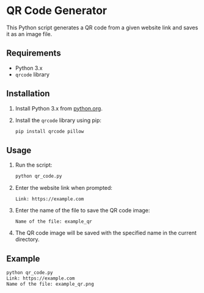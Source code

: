 # QR Code Generator

This Python script generates a QR code from a given website link and saves it as an image file.

## Requirements

- Python 3.x
- `qrcode` library

## Installation

1. Install Python 3.x from [python.org](https://www.python.org/).
2. Install the `qrcode` library using pip:

    ```sh
    pip install qrcode pillow
    ```

## Usage

1. Run the script:

    ```sh
    python qr_code.py
    ```

2. Enter the website link when prompted:

    ```
    Link: https://example.com
    ```

3. Enter the name of the file to save the QR code image:

    ```
    Name of the file: example_qr
    ```

4. The QR code image will be saved with the specified name in the current directory.

## Example

```sh
python qr_code.py
Link: https://example.com
Name of the file: example_qr.png
